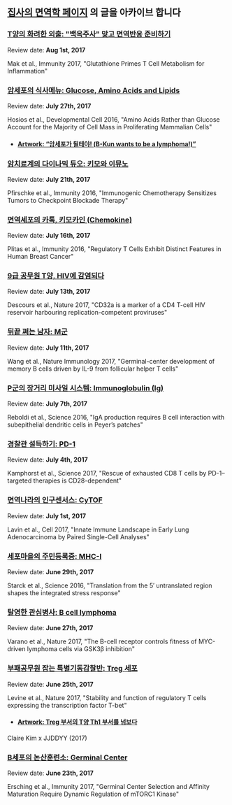

## [집사의 면역학 페이지](https://www.facebook.com/immunology001/) 의 글을 아카이브 합니다 



### [T양의 화려한 외출: "백옥주사" 맞고 면역반응 준비하기](https://www.facebook.com/immunology001/posts/537619733236623)

Review date: **Aug 1st, 2017**

Mak et al., Immunity 2017, "Glutathione Primes T Cell Metabolism for Inflammation"



### [암세포의 식사메뉴: Glucose, Amino Acids and Lipids](https://www.facebook.com/immunology001/posts/534607233537873)

Review date: **July 27th, 2017**

Hosios et al., Developmental Cell 2016, "Amino Acids Rather than Glucose Account for the Majority of Cell Mass in Proliferating Mammalian Cells"


 *  #### [Artwork: “암세포가 될테야! (B-Kun wants to be a lymphoma!)”](https://www.facebook.com/immunology001/photos/a.527002050965058.1073741828.514289745569622/538117716520158/?type=3&theater)



### [암치료계의 다이나믹 듀오: 키모와 이뮤노](https://www.facebook.com/immunology001/posts/531009407230989)

Review date: **July 21th, 2017**

Pfirschke et al., Immunity 2016, "Immunogenic Chemotherapy Sensitizes Tumors to Checkpoint Blockade Therapy"



### [면역세포의 카톡, 키모카인 (Chemokine)](https://www.facebook.com/immunology001/posts/528390170826246)

Review date: **July 16th, 2017**

Plitas et al., Immunity 2016, "Regulatory T Cells Exhibit Distinct Features in Human Breast Cancer"


### [9급 공무원 T양, HIV에 감염되다](https://www.facebook.com/immunology001/posts/526420834356513)

Review date: **July 13th, 2017**

Descours et al., Nature 2017, "CD32a is a marker of a CD4 T-cell HIV reservoir harbouring replication-competent proviruses"


### [뒤끝 쩌는 남자: M군](https://www.facebook.com/immunology001/posts/525278254470771)

Review date: **July 11th, 2017**

Wang et al., Nature Immunology 2017, "Germinal-center development of memory B cells driven by IL-9 from follicular helper T cells"



### [P군의 장거리 미사일 시스템: Immunoglobulin (Ig)](https://www.facebook.com/immunology001/posts/523444781320785)

Review date: **July 7th, 2017**

Reboldi et al., Science 2016, "IgA production requires B cell interaction with subepithelial dendritic cells in Peyer’s patches"



### [경찰관 설득하기: PD-1](https://www.facebook.com/immunology001/posts/521486128183317)

Review date: **July 4th, 2017**

Kamphorst et al., Science 2017, "Rescue of exhausted CD8 T cells by PD-1–targeted therapies is CD28-dependent"



### [면역나라의 인구센서스: CyTOF](https://www.facebook.com/immunology001/posts/519898581675405)

Review date: **July 1st, 2017**

Lavin et al., Cell 2017, "Innate Immune Landscape in Early Lung Adenocarcinoma by Paired Single-Cell Analyses"



### [세포마을의 주민등록증: MHC-I](https://www.facebook.com/immunology001/posts/517927061872557)

Review date: **June 29th, 2017**

Starck et al., Science 2016, "Translation from the 5′ untranslated region shapes the integrated stress response"



### [탈영한 관심병사: B cell lymphoma](https://www.facebook.com/immunology001/posts/516654838666446)

Review date: **June 27th, 2017**

Varano et al., Nature 2017, "The B-cell receptor controls fitness of MYC-driven lymphoma cells via GSK3β inhibition"



### [부패공무원 잡는 특별기동감찰반: Treg 세포](https://www.facebook.com/immunology001/posts/515679288764001)

Review date: **June 25th, 2017**

Levine et al., Nature 2017, "Stability and function of regulatory T cells expressing the transcription factor T-bet"

 *  #### [Artwork: Treg 부서의 T양 Th1 부서를 넘보다](https://www.facebook.com/immunology001/photos/a.527002050965058.1073741828.514289745569622/527002027631727/?type=3&theater)
Claire Kim x JJDDYY (2017)



### [B세포의 논산훈련소: Germinal Center](https://www.facebook.com/immunology001/posts/514604858871444)

Review date: **June 23th, 2017**

Ersching et al., Immunity 2017, "Germinal Center Selection and Affinity Maturation Require Dynamic Regulation of mTORC1 Kinase" 
